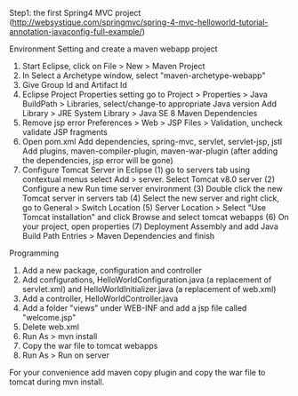 Step1: the first Spring4 MVC project
(http://websystique.com/springmvc/spring-4-mvc-helloworld-tutorial-annotation-javaconfig-full-example/)

Environment Setting and create a maven webapp project
1. Start Eclipse, click on File > New > Maven Project
2. In Select a Archetype window, select "maven-archetype-webapp"
3. Give Group Id and Artifact Id
4. Eclipse Project Properties setting
    go to Project > Properties > Java BuildPath > Libraries, select/change-to appropriate Java version
    Add Library > JRE System Library > Java SE 8
    Maven Dependencies
5. Remove jsp error
    Preferences > Web > JSP Files > Validation, uncheck validate JSP fragments
6. Open pom.xml
    Add dependencies, spring-mvc, servlet, servlet-jsp, jstl
    Add plugins, maven-compiler-plugin, maven-war-plugin
    (after adding the dependencies, jsp error will be gone)
7. Configure Tomcat Server in Eclipse
    (1) go to servers tab using contextual menus select Add > server. Select Tomcat v8.0 server
    (2) Configure a new Run time server environment
    (3) Double click the new Tomcat server in servers tab
    (4) Select the new server and right click, go to General > Switch Location
    (5) Server Location > Select "Use Tomcat installation" and click Browse and select tomcat webapps
    (6) On your project, open properties
    (7) Deployment Assembly and add Java Build Path Entries > Maven Dependencies and finish


Programming
1. Add a new package, configuration and controller
2. Add configurations, HelloWorldConfiguration.java (a replacement of servlet.xml) and HelloWorldInitializer.java (a replacement of web.xml)
3. Add a controller, HelloWorldController.java
4. Add a folder "views" under WEB-INF and add a jsp file called "welcome.jsp"
5. Delete web.xml
6. Run As > mvn install
7. Copy the war file to tomcat webapps
8. Run As > Run on server

For your convenience
add maven copy plugin and copy the war file to tomcat during mvn install.









